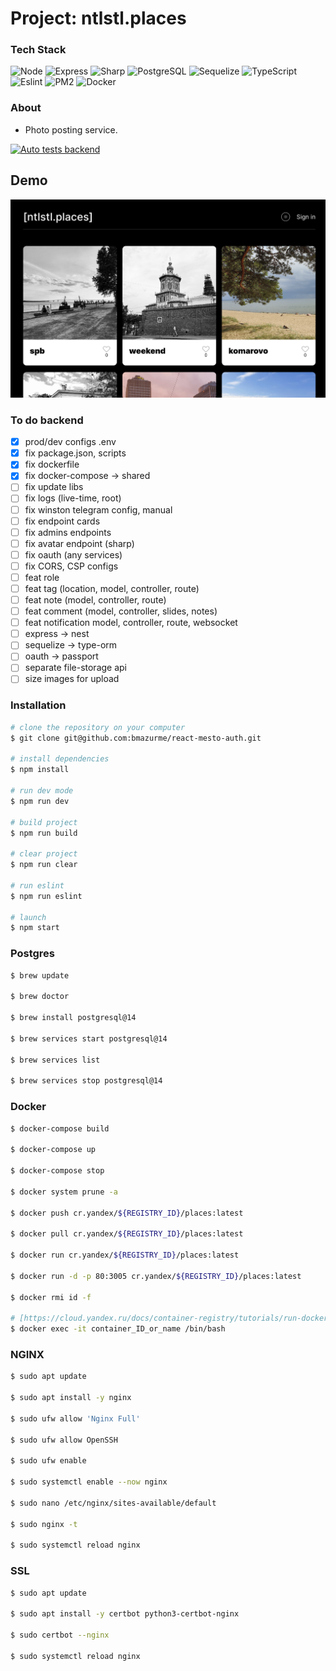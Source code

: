 # Project: ntlstl.places
### Tech Stack
![Node](https://img.shields.io/badge/-Node-black?style=flat-square&logo=node)
![Express](https://img.shields.io/badge/-Express-black?style=flat-square&logo=express)
![Sharp](https://img.shields.io/badge/-Sharp-black?style=flat-square&logo=sharp)
![PostgreSQL](https://img.shields.io/badge/-PostgreSQL-black?style=flat-square&logo=postgresql)
![Sequelize](https://img.shields.io/badge/-Sequelize-black?style=flat-square&logo=sequelize)
![TypeScript](https://img.shields.io/badge/-TypeScript-black?style=flat-square&logo=typescript)
![Eslint](https://img.shields.io/badge/-Eslint-black?style=flat-square&logo=eslint)
![PM2](https://img.shields.io/badge/-PM2-black?style=flat-square&logo=pm2)
![Docker](https://img.shields.io/badge/-Docker-black?style=flat-square&logo=docker)

### About
* Photo posting service.

[![Auto tests backend](https://github.com/bmazurme/ntlstl.mesto/actions/workflows/backend.js.yml/badge.svg)](https://github.com/bmazurme/ntlstl.mesto/actions/workflows/backend.js.yml)

## Demo

![Alt-text](https://github.com/bmazurme/ntlstl.mesto/blob/main/src/images/places.png "demo")

### To do backend
- [X] prod/dev configs .env
- [X] fix package.json, scripts
- [X] fix dockerfile
- [X] fix docker-compose -> shared
- [ ] fix update libs
- [ ] fix logs (live-time, root)
- [ ] fix winston telegram config, manual
- [ ] fix endpoint cards
- [ ] fix admins endpoints
- [ ] fix avatar endpoint (sharp)
- [ ] fix oauth (any services)
- [ ] fix CORS, CSP configs
- [ ] feat role
- [ ] feat tag (location, model, controller, route)
- [ ] feat note (model, controller, route)
- [ ] feat comment (model, controller, slides, notes)
- [ ] feat notification model, controller, route, websocket
- [ ] express -> nest
- [ ] sequelize -> type-orm
- [ ] oauth -> passport
- [ ] separate file-storage api
- [ ] size images for upload

### Installation
```bash
# clone the repository on your computer
$ git clone git@github.com:bmazurme/react-mesto-auth.git

# install dependencies
$ npm install

# run dev mode
$ npm run dev

# build project
$ npm run build

# clear project
$ npm run clear

# run eslint
$ npm run eslint

# launch
$ npm start
```

### Postgres

```bash
$ brew update

$ brew doctor

$ brew install postgresql@14

$ brew services start postgresql@14

$ brew services list

$ brew services stop postgresql@14
```

### Docker

```bash
$ docker-compose build

$ docker-compose up

$ docker-compose stop

$ docker system prune -a

$ docker push cr.yandex/${REGISTRY_ID}/places:latest

$ docker pull cr.yandex/${REGISTRY_ID}/places:latest

$ docker run cr.yandex/${REGISTRY_ID}/places:latest

$ docker run -d -p 80:3005 cr.yandex/${REGISTRY_ID}/places:latest

$ docker rmi id -f

# [https://cloud.yandex.ru/docs/container-registry/tutorials/run-docker-on-vm#before-begin](https://cloud.yandex.ru/docs/container-registry/tutorials/run-docker-on-vm#before-begin)
$ docker exec -it container_ID_or_name /bin/bash

```

### NGINX

```bash
$ sudo apt update

$ sudo apt install -y nginx

$ sudo ufw allow 'Nginx Full'

$ sudo ufw allow OpenSSH

$ sudo ufw enable

$ sudo systemctl enable --now nginx

$ sudo nano /etc/nginx/sites-available/default

$ sudo nginx -t

$ sudo systemctl reload nginx
```

### SSL

```bash
$ sudo apt update

$ sudo apt install -y certbot python3-certbot-nginx

$ sudo certbot --nginx

$ sudo systemctl reload nginx
```
